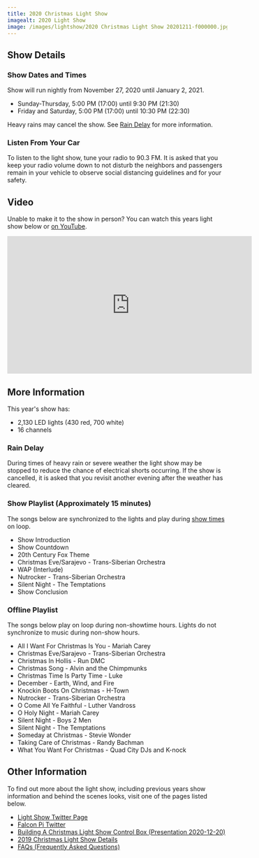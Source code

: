 ```yaml
---
title: 2020 Christmas Light Show
imagealt: 2020 Light Show
image: /images/lightshow/2020 Christmas Light Show 20201211-f000000.jpg
---
```


## Show Details

### Show Dates and Times

Show will run nightly from November 27, 2020 until January 2, 2021.

* Sunday-Thursday, 5:00 PM (17:00) until 9:30 PM (21:30)
* Friday and Saturday, 5:00 PM (17:00) until 10:30 PM (22:30)

Heavy rains may cancel the show. See [Rain Delay](#rain-delay) for more information.

### Listen From Your Car

To listen to the light show, tune your radio to 90.3 FM.
It is asked that you keep your radio volume down to not disturb the neighbors and
passengers remain in your vehicle to observe social distancing guidelines and for your safety.

## Video

Unable to make it to the show in person?
You can watch this years light show below or
<a href="https://www.youtube.com/watch?v=fs6Lx8ySL9Y&feature=youtu.be" target="_blank">on YouTube</a>.

<iframe width="560" height="315" src="https://www.youtube.com/embed/fs6Lx8ySL9Y" frameborder="0"
allow="accelerometer; autoplay; clipboard-write; encrypted-media; gyroscope; picture-in-picture" allowfullscreen>
</iframe>

## More Information

This year's show has:

* 2,130 LED lights (430 red, 700 white)
* 16 channels

### Rain Delay

During times of heavy rain or severe weather the light show may be stopped to reduce the
chance of electrical shorts occurring. If the show is cancelled, it is asked that you revisit
another evening after the weather has cleared.

### Show Playlist (Approximately 15 minutes)

The songs below are synchronized to the lights and play during [show times](#show-times-and-dates) on loop.

* Show Introduction
* Show Countdown
* 20th Century Fox Theme
* Christmas Eve/Sarajevo - Trans-Siberian Orchestra
* WAP (Interlude)
* Nutrocker - Trans-Siberian Orchestra
* Silent Night - The Temptations
* Show Conclusion

### Offline Playlist

The songs below play on loop during non-showtime hours. Lights do not synchronize to music during
non-show hours.

* All I Want For Christmas Is You - Mariah Carey
* Christmas Eve/Sarajevo - Trans-Siberian Orchestra
* Christmas In Hollis - Run DMC
* Christmas Song - Alvin and the Chimpmunks
* Christmas Time Is Party Time - Luke
* December - Earth, Wind, and Fire
* Knockin Boots On Christmas - H-Town
* Nutrocker - Trans-Siberian Orchestra
* O Come All Ye Faithful - Luther Vandross
* O Holy Night - Mariah Carey
* Silent Night - Boys 2 Men
* Silent Night - The Temptations
* Someday at Christmas - Stevie Wonder
* Taking Care of Christmas - Randy Bachman
* What You Want For Christmas - Quad City DJs and K-nock

## Other Information

To find out more about the light show, including previous years show information and behind the 
scenes looks, visit one of the pages listed below.

* <a href="https://twitter.com/hplightshow" target="_blank">Light Show Twitter Page</a>
* [Falcon Pi Twitter](/falconpitwitter)
* [Building A Christmas Light Show Control Box (Presentation 2020-12-20)](/lightshow/20201220presentation)
* [2019 Christmas Light Show Details](/lightshow/2019christmas)
* [FAQs (Frequently Asked Questions)](/lightshow/faq)
